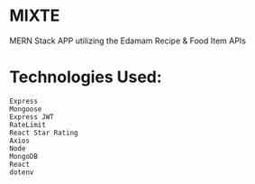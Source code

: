 # MIXTE 

MERN Stack APP utilizing the Edamam Recipe & Food Item APIs

# Technologies Used:

    Express
    Mongoose
    Express JWT
    RateLimit
    React Star Rating
    Axios
    Node
    MongoDB
    React
    dotenv


